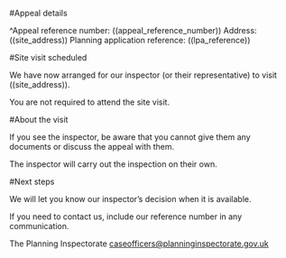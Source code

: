 #Appeal details

^Appeal reference number: ((appeal_reference_number))
Address: ((site_address))
Planning application reference: ((lpa_reference))

#Site visit scheduled

We have now arranged for our inspector (or their representative) to visit ((site_address)).

You are not required to attend the site visit.

#About the visit

If you see the inspector, be aware that you cannot give them any documents or discuss the appeal with them.

The inspector will carry out the inspection on their own.

#Next steps

We will let you know our inspector’s decision when it is available.

If you need to contact us, include our reference number in any communication.

The Planning Inspectorate
caseofficers@planninginspectorate.gov.uk
